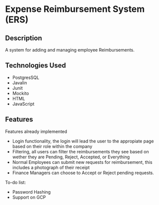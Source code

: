 # Expense Reimbursement System (ERS)

## Description
A system for adding and managing employee Reimbursements.

## Technologies Used
- PostgresSQL
- Javalin
- Junit
- Mockito
- HTML
- JavaScript

## Features
Features already implemented
- Login functionality, the login will lead the user to the appropiate page based on their role within the company
- Filtering, all users can filter the reimbursements they see based on wether they are Pending, Reject, Accepted, or Everything
- Normal Employees can submit new requests for reimbursement, this includes a photograph of their receipt
- Finance Managers can choose to Accept or Reject pending requests.

To-do list:
- Password Hashing
- Support on GCP

